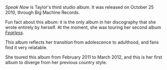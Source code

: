 *Speak Now* is Taylor's third studio album. It was released on October 25 2010, through Big Machine Records.

Fun fact about this album: it is the only album in her discography that she wrote entirely by herself. At the moment, she was touring her second album [*Fearless*](/her_albums/fearless.md).

This album reflects her transition from adolescence to adulthood, and fans find it very relatable.

She toured this album from February 2011 to March 2012, and this is her first album to diverge from her previous country style.
